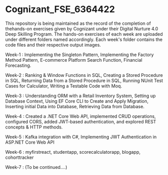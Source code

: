 # Cognizant_FSE_6364422
This repository is being maintained as the record of the completion of thehands-on exercises given by Cognizant under their Digital Nurture 4.0 Deep Skilling Program.
The hands-on exercises of each week are uploaded under different folders named accordingly.
Each week's folder contains the code files and their respective output images.

Week-1 :  Implementing the Singleton Pattern, Implementing the Factory Method Pattern, E-commerce Platform Search Function, Financial Forecasting.

Week-2 : Ranking & Window Functions in SQL, Creating a Stored Procedure in SQL, Returning Data from a Stored Procedure in SQL, Running NUnit Test Cases for Calculator, Writing a Testable Code with Moq.

Week-3 : Understanding ORM with a Retail Inventory System, Setting up Database Context, Using EF Core CLI to Create and Apply Migration, Inserting initial Data into Database, 
Retrieving Data from Database.

Week-4 : Created a .NET Core Web API, implemented CRUD operations, configured CORS, added JWT-based authentication, and explored REST concepts & HTTP methods.

Week-5 : Kafka integration with C#, Implementing JWT Authentication in ASP.NET Core Web API

Week-6 : myfirstreact, studentapp, scorecalculatorapp, blogapp, cohorttracker

Week-7 : (To be continued....)

